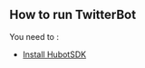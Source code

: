 ## How to run TwitterBot

You need to :
 * [Install HubotSDK](https://github.com/hubiquitus/hubiquitus4java/blob/master/doc/HubotSDK/installation_HubotSDK.md)
